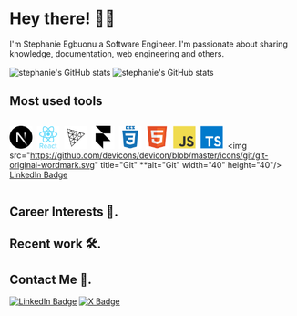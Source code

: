# Hey there! 👋🏾

I'm  Stephanie Egbuonu a Software Engineer. I'm passionate about sharing knowledge, documentation, web engineering and others.

 <img align="center" src="https://github-readme-stats.vercel.app/api?username=stephanniegb&show_icons=true&include_all_commits=true&hide_border=true&theme=transparent" alt="stephanie's GitHub stats" /> <img align="center" src="https://github-readme-stats.vercel.app/api/top-langs/?username=stephanniegb&langs_count=8&layout=compact&hide_border=true&theme=transparent" alt="stephanie's GitHub stats" />


## Most used tools
<div style="display: flex; align-items: center;">
 
 
  <img src="https://github.com/devicons/devicon/blob/master/icons/nextjs/nextjs-original.svg" title="Next" alt="Next" width="40" height="40"/>&nbsp;
  <img src="https://github.com/devicons/devicon/blob/master/icons/react/react-original-wordmark.svg" title="React" alt="React" width="40" height="40"/>&nbsp;
  <img src="https://github.com/devicons/devicon/blob/master/icons/threejs/threejs-original.svg" title="Threejs" alt="Threejs" width="40" height="40"/>&nbsp;
  <img src="https://github.com/devicons/devicon/blob/master/icons/framermotion/framermotion-original.svg" title="framer motion" alt="framer motion" width="40" height="40"/>&nbsp;
  <img src="https://github.com/devicons/devicon/blob/master/icons/css3/css3-plain-wordmark.svg"  title="CSS3" alt="CSS" width="40" height="40"/>&nbsp;
  <img src="https://github.com/devicons/devicon/blob/master/icons/html5/html5-original.svg" title="HTML5" alt="HTML" width="40" height="40"/>&nbsp;
  <img src="https://github.com/devicons/devicon/blob/master/icons/javascript/javascript-original.svg" title="JavaScript" alt="JavaScript" width="40" height="40"/>&nbsp;
  <img src="https://github.com/devicons/devicon/blob/master/icons/typescript/typescript-original.svg" title="typescript"  alt="typescript" width="40" height="40"/>&nbsp;
  <img src="https://github.com/devicons/devicon/blob/master/icons/git/git-original-wordmark.svg" title="Git" **alt="Git" width="40" height="40"/>&nbsp;
[LinkedIn Badge](https://img.shields.io/badge/-React-black?style=for-the-badge&logo=react&logoColor=61dafb)
</div>

## Career Interests 🚀.
## Recent work 🛠.
## Contact Me 💬.
[![LinkedIn Badge](https://img.shields.io/badge/-LinkedIn-1ca0f1?style=for-the-badge&logo=linkedin&logoColor=white&link=https://www.linkedin.com/in/stephanie-egbuonu-809aa120a)](https://www.linkedin.com/in/stephanie-egbuonu-809aa120a)
[![X Badge](https://img.shields.io/badge/-@stephanniegb-ffffff?style=for-the-badge&logo=x&logoColor=black&link=https://twitter.com/Stephanniegb)](https://twitter.com/Stephanniegb) 

